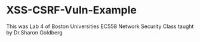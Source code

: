 # XSS-CSRF-Vuln-Example
This was Lab 4 of Boston Universities EC558 Network Security Class taught by Dr.Sharon Goldberg
